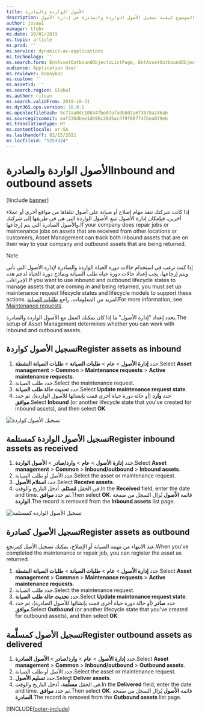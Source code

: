 ```yaml
---
title: الأصول الواردة والصادرة
description: يشرح هذا الموضوع كيفية تسجيل الأصول الواردة والصادرة في إدارة الأصول.
author: josaw1
manager: tfehr
ms.date: 10/01/2019
ms.topic: article
ms.prod: ''
ms.service: dynamics-ax-applications
ms.technology: ''
ms.search.form: EntAssetOutboundObjectsListPage, EntAssetOutboundObjectsDeliver, EntAssetInboundObjectsListPage, EntAssetInboundObjectsRecieve
audience: Application User
ms.reviewer: kamaybac
ms.custom: ''
ms.assetid: ''
ms.search.region: Global
ms.author: riluan
ms.search.validFrom: 2019-10-31
ms.dyn365.ops.version: 10.0.5
ms.openlocfilehash: 9c77aa0dc10844fbe07afa0b8d2a6f3578a246ab
ms.sourcegitcommit: eaf330dbee1db96c20d5ac479f007747bea079eb
ms.translationtype: HT
ms.contentlocale: ar-SA
ms.lasthandoff: 02/15/2021
ms.locfileid: "5253324"
---
```

# <a name="inbound-and-outbound-assets"></a><span data-ttu-id="b6de4-103">الأصول الواردة والصادرة</span><span class="sxs-lookup"><span data-stu-id="b6de4-103">Inbound and outbound assets</span></span>

[!include [banner](../../includes/banner.md)]

 

<span data-ttu-id="b6de4-104">إذا كانت شركتك تنفذ مهام إصلاح أو صيانة على أصول تتلقاها من مواقع أخرى أو عملاء أخرين، فبإمكان إدارة الأصول تتبع الأصول الواردة التي هي في طريقها إلى شركتك والأصول الصادرة التي يتم إرجاعها.</span><span class="sxs-lookup"><span data-stu-id="b6de4-104">If your company does repair jobs or maintenance jobs on assets that are received from other locations or customers, Asset Management can track both inbound assets that are on their way to your company and outbound assets that are being returned.</span></span>

> [!NOTE]
> <span data-ttu-id="b6de4-105">إذا كنت ترغب في استخدام حالات دورة الحياة الواردة والصادرة لإدارة الأصول التي تأتي ويتم إرجاعها، يجب إعداد حالات دورة حياة طلب الصيانة ونماذج دورة الحياة لدعم هذه الإجراءات.</span><span class="sxs-lookup"><span data-stu-id="b6de4-105">If you want to use inbound and outbound lifecycle states to manage assets that are coming in and being returned, you must set up maintenance request lifecycle states and lifecycle models to support these actions.</span></span> <span data-ttu-id="b6de4-106">لمزيد من المعلومات، راجع [طلبات الصيانة](../setup-for-maintenance-requests/requests.md).</span><span class="sxs-lookup"><span data-stu-id="b6de4-106">For more information, see [Maintenance requests](../setup-for-maintenance-requests/requests.md).</span></span>

<span data-ttu-id="b6de4-107">يحدد إعداد "إدارة الأصول" ما إذا كان يمكنك العمل مع الأصول الواردة والصادرة.</span><span class="sxs-lookup"><span data-stu-id="b6de4-107">The setup of Asset Management determines whether you can work with inbound and outbound assets.</span></span>

## <a name="register-assets-as-inbound"></a><span data-ttu-id="b6de4-108">تسجيل الأصول كواردة</span><span class="sxs-lookup"><span data-stu-id="b6de4-108">Register assets as inbound</span></span>

1. <span data-ttu-id="b6de4-109">حدد **إدارة الأصول** \> **عام** \> **طلبات الصيانة** \> **طلبات الصيانة النشطة**.</span><span class="sxs-lookup"><span data-stu-id="b6de4-109">Select **Asset management** \> **Common** \> **Maintenance requests** \> **Active maintenance requests**.</span></span>
2. <span data-ttu-id="b6de4-110">حدد طلب الصيانة.</span><span class="sxs-lookup"><span data-stu-id="b6de4-110">Select the maintenance request.</span></span>
3. <span data-ttu-id="b6de4-111">حدد **تحديث حالة طلب الصيانة**.</span><span class="sxs-lookup"><span data-stu-id="b6de4-111">Select **Update maintenance request state**.</span></span>
4. <span data-ttu-id="b6de4-112">حدد **وارد** (أو حالة دورة حياة أخرى قمت بإنشائها للأصول الواردة)، ثم حدد **موافق**.</span><span class="sxs-lookup"><span data-stu-id="b6de4-112">Select **Inbound** (or another lifecycle state that you've created for inbound assets), and then select **OK**.</span></span>

![تسجيل الأصول كواردة](media/07-manage-maintenance-requests.png)

## <a name="register-inbound-assets-as-received"></a><span data-ttu-id="b6de4-114">تسجيل الأصول الواردة كمستلمة</span><span class="sxs-lookup"><span data-stu-id="b6de4-114">Register inbound assets as received</span></span>

1. <span data-ttu-id="b6de4-115">حدد **إدارة الأصول** \> **عام** \> **وارد/صادر** \> **الأصول الواردة**.</span><span class="sxs-lookup"><span data-stu-id="b6de4-115">Select **Asset management** \> **Common** \> **Inbound/outbound** \> **Inbound assets**.</span></span>
2. <span data-ttu-id="b6de4-116">حدد الأصل أو طلب الصيانة.</span><span class="sxs-lookup"><span data-stu-id="b6de4-116">Select the asset or maintenance request.</span></span>
3. <span data-ttu-id="b6de4-117">حدد **استلام الأصول**.</span><span class="sxs-lookup"><span data-stu-id="b6de4-117">Select **Receive assets**.</span></span>
4. <span data-ttu-id="b6de4-118">في الحقل **مُستَلم‬**، أدخل التاريخ والوقت.</span><span class="sxs-lookup"><span data-stu-id="b6de4-118">In the **Received** field, enter the date and time.</span></span> <span data-ttu-id="b6de4-119">ثم حدد **موافق**.</span><span class="sxs-lookup"><span data-stu-id="b6de4-119">Then select **OK**.</span></span> <span data-ttu-id="b6de4-120">يُزال السجل من صفحة‏‎ قائمة **الأصول الواردة**.</span><span class="sxs-lookup"><span data-stu-id="b6de4-120">The record is removed from the **Inbound assets** list page.</span></span>

![تسجيل الأصول الواردة كمستلمة](media/08-manage-maintenance-requests.png)

## <a name="register-assets-as-outbound"></a><span data-ttu-id="b6de4-122">تسجيل الأصول كصادرة</span><span class="sxs-lookup"><span data-stu-id="b6de4-122">Register assets as outbound</span></span>

<span data-ttu-id="b6de4-123">عند الانتهاء من مهمة الصيانة أو الإصلاح، يمكنك تسجيل الأصل كمرتجع.</span><span class="sxs-lookup"><span data-stu-id="b6de4-123">When you've completed the maintenance or repair job, you can register the asset as returned.</span></span>

1. <span data-ttu-id="b6de4-124">حدد **إدارة الأصول** \> **عام** \> **طلبات الصيانة** \> **طلبات الصيانة النشطة**.</span><span class="sxs-lookup"><span data-stu-id="b6de4-124">Select **Asset management** \> **Common** \> **Maintenance requests** \> **Active maintenance requests**.</span></span>
2. <span data-ttu-id="b6de4-125">حدد طلب الصيانة.</span><span class="sxs-lookup"><span data-stu-id="b6de4-125">Select the maintenance request.</span></span>
3. <span data-ttu-id="b6de4-126">حدد **تحديث حالة طلب الصيانة**.</span><span class="sxs-lookup"><span data-stu-id="b6de4-126">Select **Update maintenance request state**.</span></span>
4. <span data-ttu-id="b6de4-127">حدد **صادر** (أو حالة دورة حياة أخرى قمت بإنشائها للأصول الصادرة)، ثم حدد **موافق**.</span><span class="sxs-lookup"><span data-stu-id="b6de4-127">Select **Outbound** (or another lifecycle state that you've created for outbound assets), and then select **OK**.</span></span>

## <a name="register-outbound-assets-as-delivered"></a><span data-ttu-id="b6de4-128">تسجيل الأصول كمسلَّمة‬</span><span class="sxs-lookup"><span data-stu-id="b6de4-128">Register outbound assets as delivered</span></span>

1. <span data-ttu-id="b6de4-129">حدد **إدارة الأصول** \> **عام** \> **وارد/صادر** \> **الأصول الصادرة**.</span><span class="sxs-lookup"><span data-stu-id="b6de4-129">Select **Asset management** \> **Common** \> **Inbound/outbound** \> **Outbound assets**.</span></span>
2. <span data-ttu-id="b6de4-130">حدد الأصل أو طلب الصيانة.</span><span class="sxs-lookup"><span data-stu-id="b6de4-130">Select the asset or maintenance request.</span></span>
3. <span data-ttu-id="b6de4-131">حدد **تسليم الأصول**.</span><span class="sxs-lookup"><span data-stu-id="b6de4-131">Select **Deliver assets**.</span></span>
4. <span data-ttu-id="b6de4-132">في الحقل **مسلَّمة‬**، أدخل التاريخ والوقت.</span><span class="sxs-lookup"><span data-stu-id="b6de4-132">In the **Delivered** field, enter the date and time.</span></span> <span data-ttu-id="b6de4-133">ثم حدد **موافق**.</span><span class="sxs-lookup"><span data-stu-id="b6de4-133">Then select **OK**.</span></span> <span data-ttu-id="b6de4-134">يُزال السجل من صفحة‏‎ قائمة **الأصول الصادرة**.</span><span class="sxs-lookup"><span data-stu-id="b6de4-134">The record is removed from the **Outbound assets** list page.</span></span>


[!INCLUDE[footer-include](../../../includes/footer-banner.md)]
